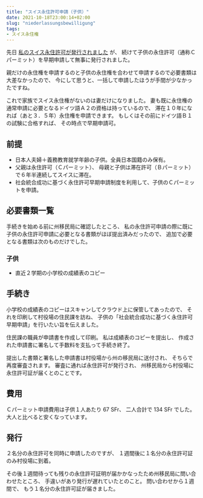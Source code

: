 ```yaml
---
title: "スイス永住許可申請（子供）"
date: 2021-10-18T23:00:14+02:00
slug: "niederlassungsbewilligung"
tags:
- スイス永住権
---
```

先日 [私のスイス永住許可が発行されました](2021/09/09/niederlassungsausweis/) が、
続けて子供の永住許可（通称Ｃパーミット）を早期申請して無事に発行されました。

親だけの永住権を申請するのと子供の永住権を合わせて申請するので必要書類は大差なかったので、
今にして思うと、一括して申請したほうが手間が少なかったですね。

これで家族でスイス永住権がないのは妻だけになりました。
妻も既に永住権の通常申請に必要となるドイツ語Ａ２の資格は持っているので、
滞在１０年になれば（あと３．５年）永住権を申請できます。
もしくはその前にドイツ語Ｂ１の試験に合格すれば、
その時点で早期申請可。

## 前提
* 日本人夫婦＋義務教育就学年齢の子供。全員日本国籍のみ保有。
* 父親は永住許可（Ｃパーミット）、
    母親と子供は滞在許可（Ｂパーミット）で６年半連続してスイスに滞在。
* 社会統合成功に基づく永住許可早期申請制度を利用して、子供のＣパーミットを申請。

## 必要書類一覧

手続きを始める前に州移民局に確認したところ、
私の永住許可申請の際に既に子供の永住許可申請に必要となる書類がほぼ提出済みだったので、
追加で必要となる書類は次のものだけでした。

### 子供
* 直近２学期の小学校の成績表のコピー

## 手続き
小学校の成績表のコピーはスキャンしてクラウド上に保管してあったので、
それを印刷して村役場の住民課を訪ね、
子供の「社会統合成功に基づく永住許可早期申請」を行いたい旨を伝えました。

 住民課の職員が申請書を作成して印刷。
 私は成績表のコピーを提出し、
 作成された申請書に署名して手数料を支払って手続き終了。

提出した書類と署名した申請書は村役場から州の移民局に送付され、
そちらで再度審査されます。
審査に通れば永住許可が発行され、
州移民局から村役場に永住許可証が届くとのことです。

## 費用
Ｃパーミット申請費用は子供１人あたり 67 SFr、
二人合計で 134 SFr でした。
大人と比べると安くなっています。

## 発行

２名分の永住許可を同時に申請したのですが、
１週間後に１名分の永住許可証のみ村役場に到着。

その後１週間待っても残りの永住許可証明が届かかなったため州移民局に問い合わせたところ、
手違いがあり発行が遅れていたとのこと。
問い合わせから１週間で、
もう１名分の永住許可証が届きました。
